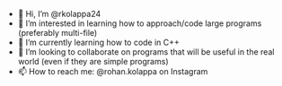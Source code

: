 - 👋 Hi, I’m @rkolappa24
- 👀 I’m interested in learning how to approach/code large programs (preferably multi-file)
- 🌱 I’m currently learning how to code in C++
- 💞️ I’m looking to collaborate on programs that will be useful in the real world (even if they are simple programs)
- 📫 How to reach me: @rohan.kolappa on Instagram

<!---
rkolappa24/rkolappa24 is a ✨ special ✨ repository because its `README.md` (this file) appears on your GitHub profile.
You can click the Preview link to take a look at your changes.
--->
